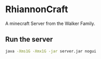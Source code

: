 # RhiannonCraft

A minecraft Server from the Walker Family.

## Run the server

``` bash
java -Xms1G -Xmx1G -jar server.jar nogui
```

